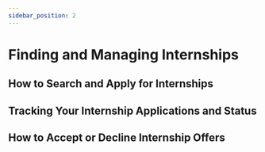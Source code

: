 ```yaml
---
sidebar_position: 2
---
```


# Finding and Managing Internships

## How to Search and Apply for Internships

## Tracking Your Internship Applications and Status

## How to Accept or Decline Internship Offers
